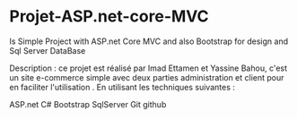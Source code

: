# Projet-ASP.net-core-MVC
Is Simple Project with ASP.net Core MVC and also Bootstrap for design and Sql Server DataBase



Description : ce projet est réalisé par Imad Ettamen et Yassine Bahou, c'est un site e-commerce simple avec deux parties administration et client pour en faciliter l'utilisation . En utilisant les techniques suivantes :

ASP.net
C#
Bootstrap
SqlServer
Git
github
